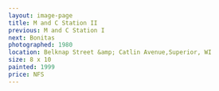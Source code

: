 ```yaml
---
layout: image-page
title: M and C Station II
previous: M and C Station I
next: Bonitas
photographed: 1980
location: Belknap Street &amp; Catlin Avenue,Superior, WI 
size: 8 x 10
painted: 1999
price: NFS
---
```

